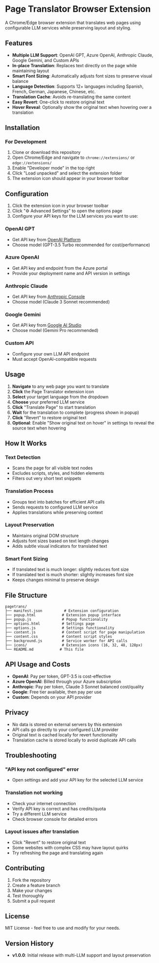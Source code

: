 # Page Translator Browser Extension

A Chrome/Edge browser extension that translates web pages using configurable LLM services while preserving layout and styling.

## Features

- **Multiple LLM Support**: OpenAI GPT, Azure OpenAI, Anthropic Claude, Google Gemini, and Custom APIs
- **In-place Translation**: Replaces text directly on the page while maintaining layout
- **Smart Font Sizing**: Automatically adjusts font sizes to preserve visual balance
- **Language Detection**: Supports 12+ languages including Spanish, French, German, Japanese, Chinese, etc.
- **Translation Cache**: Avoids re-translating the same content
- **Easy Revert**: One-click to restore original text
- **Hover Reveal**: Optionally show the original text when hovering over a translation

## Installation

### For Development

1. Clone or download this repository
2. Open Chrome/Edge and navigate to `chrome://extensions/` or `edge://extensions/`
3. Enable "Developer mode" in the top right
4. Click "Load unpacked" and select the extension folder
5. The extension icon should appear in your browser toolbar

## Configuration

1. Click the extension icon in your browser toolbar
2. Click "⚙️ Advanced Settings" to open the options page
3. Configure your API keys for the LLM services you want to use:

### OpenAI GPT
- Get API key from [OpenAI Platform](https://platform.openai.com/api-keys)
- Choose model (GPT-3.5 Turbo recommended for cost/performance)

### Azure OpenAI
- Get API key and endpoint from the Azure portal
- Provide your deployment name and API version in settings

### Anthropic Claude
- Get API key from [Anthropic Console](https://console.anthropic.com/)
- Choose model (Claude 3 Sonnet recommended)

### Google Gemini
- Get API key from [Google AI Studio](https://makersuite.google.com/app/apikey)
- Choose model (Gemini Pro recommended)

### Custom API
- Configure your own LLM API endpoint
- Must accept OpenAI-compatible requests

## Usage

1. **Navigate** to any web page you want to translate
2. **Click** the Page Translator extension icon
3. **Select** your target language from the dropdown
4. **Choose** your preferred LLM service
5. **Click** "Translate Page" to start translation
6. **Wait** for the translation to complete (progress shown in popup)
7. **Click** "Revert" to restore original text
8. **Optional**: Enable "Show original text on hover" in settings to reveal the source text when hovering

## How It Works

### Text Detection
- Scans the page for all visible text nodes
- Excludes scripts, styles, and hidden elements
- Filters out very short text snippets

### Translation Process
- Groups text into batches for efficient API calls
- Sends requests to configured LLM service
- Applies translations while preserving context

### Layout Preservation
- Maintains original DOM structure
- Adjusts font sizes based on text length changes
- Adds subtle visual indicators for translated text

### Smart Font Sizing
- If translated text is much longer: slightly reduces font size
- If translated text is much shorter: slightly increases font size
- Keeps changes minimal to preserve design

## File Structure

```
pagetrans/
├── manifest.json          # Extension configuration
├── popup.html            # Extension popup interface
├── popup.js              # Popup functionality
├── options.html          # Settings page
├── options.js            # Settings functionality
├── content.js            # Content script for page manipulation
├── content.css           # Content script styles
├── background.js         # Service worker for API calls
├── icons/                # Extension icons (16, 32, 48, 128px)
└── README.md            # This file
```

## API Usage and Costs

- **OpenAI**: Pay per token, GPT-3.5 is cost-effective
- **Azure OpenAI**: Billed through your Azure subscription
- **Anthropic**: Pay per token, Claude 3 Sonnet balanced cost/quality
- **Google**: Free tier available, then pay per use
- **Custom**: Depends on your API provider

## Privacy

- No data is stored on external servers by this extension
- API calls go directly to your configured LLM provider
- Original text is cached locally for revert functionality
- Translation cache is stored locally to avoid duplicate API calls

## Troubleshooting

### "API key not configured" error
- Open settings and add your API key for the selected LLM service

### Translation not working
- Check your internet connection
- Verify API key is correct and has credits/quota
- Try a different LLM service
- Check browser console for detailed errors

### Layout issues after translation
- Click "Revert" to restore original text
- Some websites with complex CSS may have layout quirks
- Try refreshing the page and translating again

## Contributing

1. Fork the repository
2. Create a feature branch
3. Make your changes
4. Test thoroughly
5. Submit a pull request

## License

MIT License - feel free to use and modify for your needs.

## Version History

- **v1.0.0**: Initial release with multi-LLM support and layout preservation
